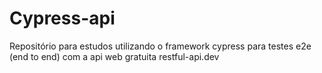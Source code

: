 # Cypress-api
Repositório para estudos utilizando o framework cypress para testes e2e (end to end) com a api web gratuita restful-api.dev
